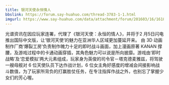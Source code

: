 ```yaml
---
title: 银河天使永恒情人
bbslink: https://forum.say-huahuo.com/thread-3783-1-1.html
imgurl: https://www.say-huahuo.com/data/attachment/forum/201603/16/161840qpduuguxv9cdbmvg.jpg
---
```


光谱资讯在因应玩家连署，代理了《银河天使：永恒的情人》，并将于2 月5日闪电推出国际中文版，让‘银河天使’的魅力在亚洲华人区域更加蔓延开来。
由 3D 动画制作厂商‘爆裂工房’负责制作魄力十足的即时战斗画面，加上漫画原著 KANAN 撑腰，及游戏过程中的卡通动画穿插，其角色魅力可以说是所向披靡。游戏由‘即时战略’及‘恋爱模拟’两大元素组成，玩家身为英俊的司令官－塔克德麦雅兹，将驾驶一艘母舰对 6 位天使队员下达作战计划，6 位女主角好感度的增减会间接影响战斗数值，为了玩家所背负的打赢胜仗任务，在专注指挥作战之外，也别忘了掌握少女们的芳心喔。<!--more-->
